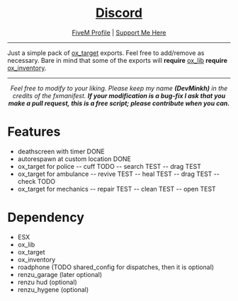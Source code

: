 <h1 align='center'><a href='https://discord.me/nlg'>Discord</a></h1>
<p align='center'><a href='https://forum.cfx.re/u/minkh/activity'>FiveM Profile</a> | <a href='https://www.paypal.com/paypalme/nativeliferp'>Support Me Here</a><br></p>

---

Just a simple pack of <a href='https://github.com/overextended/ox_target'>ox_target</a> exports. Feel free to add/remove as necessary. Bare in mind that some of the exports will <b>require</b> <a href='overextended/ox_lib'>ox_lib</a> <b>require</b> <a href='overextended/ox_inventory'>ox_inventory</a>.

---

<p align='center'><i>Feel free to modify to your liking. Please keep my name <b>(DevMinkh)</b> in the credits of the fxmanifest. <b>If your modification is a bug-fix I ask that you make a pull request, this is a free script; please contribute when you can.</b></i></p>

# Features
- deathscreen with timer DONE
- autorespawn at custom location DONE
- ox_target for police
-- cuff TODO
-- search TEST
-- drag TEST
- ox_target for ambulance
-- revive TEST
-- heal TEST
-- drag TEST
-- check TODO
- ox_target for mechanics
-- repair TEST
-- clean TEST
-- open TEST

# Dependency
- ESX
- ox_lib
- ox_target
- ox_inventory
- roadphone (TODO shared_config for dispatches, then it is optional)
- renzu_garage (later optional)
- renzu hud (optional)
- renzu_hygene (optional)
